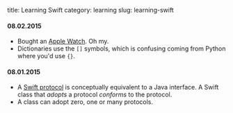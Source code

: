 title: Learning Swift
category: learning
slug: learning-swift


#### 08.02.2015
* Bought an [Apple Watch](http://www.apple.com/watch/). Oh my.
* Dictionaries use the `[]` symbols, which is confusing coming from Python
  where you'd use `{}`.


#### 08.01.2015
* A [Swift protocol](https://developer.apple.com/library/prerelease/ios/documentation/Swift/Conceptual/Swift_Programming_Language/Protocols.html)
  is conceptually equivalent to a Java interface. A Swift class that *adopts*
  a protocol *conforms* to the protocol. 
* A class can adopt zero, one or many protocols.

